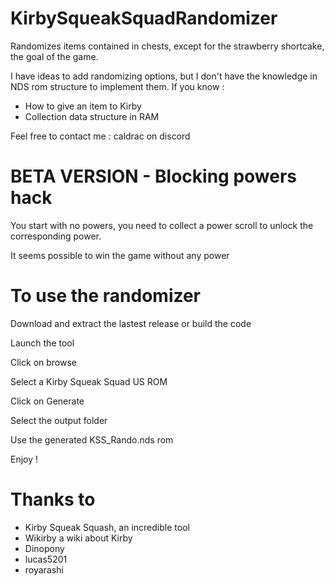 # KirbySqueakSquadRandomizer

Randomizes items contained in chests, except for the strawberry shortcake, the goal of the game.

I have ideas to add randomizing options, but I don't have the knowledge in NDS rom structure to implement them.
If you know : 
- How to give an item to Kirby
- Collection data structure in RAM

Feel free to contact me : caldrac on discord

# BETA VERSION - Blocking powers hack

You start with no powers, you need to collect a power scroll to unlock the corresponding power.

It seems possible to win the game without any power 

# To use the randomizer

Download and extract the lastest release or build the code

Launch the tool

Click on browse

Select a Kirby Squeak Squad US ROM

Click on Generate

Select the output folder

Use the generated KSS_Rando.nds rom


Enjoy !

# Thanks to

- Kirby Squeak Squash, an incredible tool
- Wikirby a wiki about Kirby
- Dinopony
- lucas5201
- royarashi
